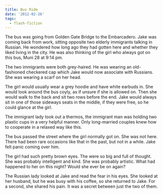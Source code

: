 ```yaml
---
title: Bus Ride
date: '2012-02-26'
tags:
  - flash-fiction
---
```


The bus was going from Golden Gate Bridge to the Embarcadero. Jake was coming
back from work, sitting opposite two elderly immigrants talking in Russian. He
wondered how long ago they had gotten here and whether they liked living in the
city. He was also thinking of the girl who always got on this bus, Muni 28 at
9:14 pm.

<!-- truncate -->

The two immigrants were both grey-haired. He was wearing an old-fashioned
checkered cap which Jake would now associate with Russians. She was wearing a
scarf on her head.

The girl would usually wear a grey hoodie and have white earbuds in. She would
look around the bus coyly, as if unsure if she is allowed on. Then she would
walk to the back and sit two rows before the end. Jake would always sit in one
of those sideways seats in the middle, if they were free, so he could glance at
the girl.

The immigrant lady took out a thermos, the immigrant man was holding two plastic
cups in a very helpful manner. Only long-married couples knew how to cooperate
in a relaxed way like this.

The bus passed the street where the girl normally got on. She was not here.
There had been rare occasions like that in the past, but not in a while. Jake
felt panic coming over him.

The girl had such pretty brown eyes. The were so big and full of thought. She
was probably intelligent and kind. She was probably artistic. What had happened
to her on this night? Would she ever be on again?

The Russian lady looked at Jake and read the fear in his eyes. She looked at her
husband, but he was busy with his coffee, so she returned to Jake. For a second,
she shared his pain. It was a secret between just the two of them.
